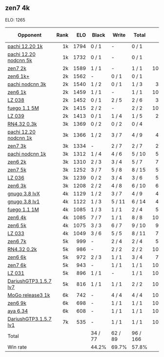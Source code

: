 ## zen7 4k ##

ELO: 1265

Opponent | Rank | ELO | Black | Write | Total | Win rate
---------|-----:|----:|-------|-------|-------|-------:
[pachi 12.20 1k](pachi%2012.20%201k.md) | 1k | 1794 | 0 / 1 | - | 0 / 1 | 0.0%
[pachi 12.20 nodcnn 5k](pachi%2012.20%20nodcnn%205k.md) | 1k | 1732 | 0 / 1 | - | 0 / 1 | 0.0%
[zen7 2k](zen7%202k.md) | 2k | 1589 | 1 / 1 | - | 1 / 1 | 100.0%
[zen6 1k+](zen6%201k+.md) | 2k | 1562 | - | 0 / 1 | 0 / 1 | 0.0%
[pachi nodcnn 3k](pachi%20nodcnn%203k.md) | 2k | 1540 | 1 / 2 | 0 / 1 | 1 / 3 | 33.3%
[zen6 1k](zen6%201k.md) | 2k | 1459 | 1 / 1 | - | 1 / 1 | 100.0%
[LZ 038](LZ%20038.md) | 2k | 1452 | 0 / 1 | 2 / 5 | 2 / 6 | 33.3%
[fuego 1.1 5M](fuego%201.1%205M.md) | 2k | 1415 | 2 / 2 | - | 2 / 2 | 100.0%
[LZ 039](LZ%20039.md) | 2k | 1413 | 0 / 1 | 1 / 4 | 1 / 5 | 20.0%
[RN4.32 0.3k](RN4.32%200.3k.md) | 3k | 1369 | 0 / 2 | 0 / 2 | 0 / 4 | 0.0%
[pachi 12.20 nodcnn 1k](pachi%2012.20%20nodcnn%201k.md) | 3k | 1366 | 1 / 2 | 3 / 7 | 4 / 9 | 44.4%
[zen7 3k](zen7%203k.md) | 3k | 1334 | - | 2 / 7 | 2 / 7 | 28.6%
[pachi nodcnn 1k](pachi%20nodcnn%201k.md) | 3k | 1312 | 1 / 4 | 4 / 6 | 5 / 10 | 50.0%
[zen6 2k](zen6%202k.md) | 3k | 1310 | 2 / 3 | 3 / 4 | 5 / 7 | 71.4%
[zen7 5k](zen7%205k.md) | 3k | 1252 | 3 / 7 | 5 / 8 | 8 / 15 | 53.3%
[LZ 036](LZ%20036.md) | 3k | 1239 | 0 / 2 | 3 / 4 | 3 / 6 | 50.0%
[zen6 3k](zen6%203k.md) | 3k | 1208 | 2 / 2 | 4 / 8 | 6 / 10 | 60.0%
[gnugo 3.8 lvX](gnugo%203.8%20lvX.md) | 4k | 1129 | 1 / 2 | 3 / 7 | 4 / 9 | 44.4%
[gnugo 3.8 lv1](gnugo%203.8%20lv1.md) | 4k | 1122 | 1 / 3 | 5 / 11 | 6 / 14 | 42.9%
[fuego 1.1 1M](fuego%201.1%201M.md) | 4k | 1085 | 1 / 3 | 1 / 1 | 2 / 4 | 50.0%
[zen6 4k](zen6%204k.md) | 4k | 1085 | 7 / 7 | 1 / 1 | 8 / 8 | 100.0%
[zen6 5k](zen6%205k.md) | 4k | 1075 | 3 / 3 | 6 / 7 | 9 / 10 | 90.0%
[LZ 033](LZ%20033.md) | 4k | 1049 | 3 / 6 | 5 / 5 | 8 / 11 | 72.7%
[zen6 7k](zen6%207k.md) | 5k | 999 | - | 2 / 4 | 2 / 4 | 50.0%
[RN4.32 0.2k](RN4.32%200.2k.md) | 5k | 986 | - | 2 / 2 | 2 / 2 | 100.0%
[zen6 6k](zen6%206k.md) | 5k | 972 | 2 / 3 | 1 / 1 | 3 / 4 | 75.0%
[zen7 6k](zen7%206k.md) | 5k | 943 | - | 1 / 1 | 1 / 1 | 100.0%
[LZ 031](LZ%20031.md) | 5k | 896 | 1 / 1 | - | 1 / 1 | 100.0%
[DariushGTP3.1.5.7 lv7](DariushGTP3.1.5.7%20lv7.md) | 5k | 816 | 1 / 1 | 1 / 1 | 2 / 2 | 100.0%
[MoGo release3 1k](MoGo%20release3%201k.md) | 6k | 742 | - | 4 / 4 | 4 / 4 | 100.0%
[zen6 9k](zen6%209k.md) | 6k | 698 | - | 1 / 1 | 1 / 1 | 100.0%
[aya 6.34](aya%206.34.md) | 6k | 608 | - | 1 / 1 | 1 / 1 | 100.0%
[DariushGTP3.1.5.7 lv1](DariushGTP3.1.5.7%20lv1.md) | 7k | 535 | - | 1 / 1 | 1 / 1 | 100.0%
Total | | | 34 / 77 | 62 / 89 | 96 / 166 | 
Win rate| | | 44.2% | 69.7% | 57.8% | 
